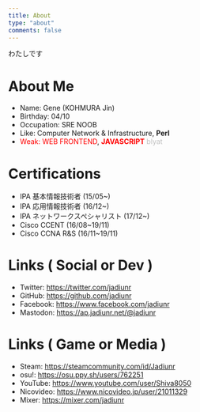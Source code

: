 ```yaml
---
title: About
type: "about"
comments: false
---
```


わたしです

# About Me

- Name: Gene (KOHMURA Jin)
- Birthday: 04/10
- Occupation: SRE NOOB
- Like: Computer Network & Infrastructure, <span style="font-weight:bold">Perl</span>
- <span style="color:red">Weak: WEB FRONTEND</span>, <span style="color:red;font-weight:bold">JAVASCRIPT</span> <span style="color:silver">blyat</span>

# Certifications

- IPA 基本情報技術者 (15/05~)
- IPA 応用情報技術者 (16/12~)
- IPA ネットワークスペシャリスト (17/12~)
- Cisco CCENT (16/08~19/11)
- Cisco CCNA R&S (16/11~19/11)

# Links ( Social or Dev )

- Twitter: https://twitter.com/jadiunr
- GitHub: https://github.com/jadiunr
- Facebook: https://www.facebook.com/jadiunr
- Mastodon: https://ap.jadiunr.net/@jadiunr

# Links ( Game or Media )

- Steam: https://steamcommunity.com/id/Jadiunr
- osu!: https://osu.ppy.sh/users/762251
- YouTube: https://www.youtube.com/user/Shiva8050
- Nicovideo: https://www.nicovideo.jp/user/21011329
- Mixer: https://mixer.com/jadiunr
